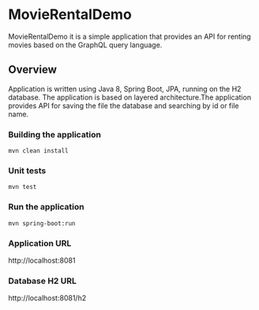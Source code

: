 # MovieRentalDemo
MovieRentalDemo it is a simple application that provides an API for renting movies based on the GraphQL query language. 

## Overview
Application is written using Java 8, Spring Boot, JPA, running on the H2 database. 
The application is based on layered architecture.The application provides  API for saving the file  the database and searching by id or file name. 

### Building the application
```
mvn clean install
```

### Unit tests
```
mvn test
```

### Run the application 
```
mvn spring-boot:run
```

### Application  URL
http://localhost:8081

### Database H2  URL
http://localhost:8081/h2
 